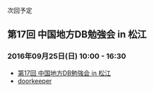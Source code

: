 次回予定

## 第17回 中国地方DB勉強会 in 松江

### 2016年09月25日(日) 10:00 - 16:30

* [第17回 中国地方DB勉強会 in 松江](/events/event-017.html)
* [doorkeeper](https://dbstudychugoku.doorkeeper.jp/events/49904)

